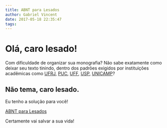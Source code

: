 ```yaml
---
title: ABNT para Lesados
author: Gabriel Vincent
date: 2017-05-18 22:35:47
tags:
---
```


# Olá, caro lesado!

Com dificuldade de organizar sua monografia? Não sabe exatamente como deixar seu texto tinindo, dentro dos padrões exigidos por instituições acadêmicas como [UFRJ](http://ufrj.br), [PUC](http://www.puc-rio.br), [UFF](http://www.uff.br), [USP](http://www5.usp.br), [UNICAMP](http://www.unicamp.br/)?

## Não tema, caro lesado.
Eu tenho a solução para você!

[ABNT para Lesados](http://abnt.herokuapp.com)

Certamente vai salvar a sua vida!